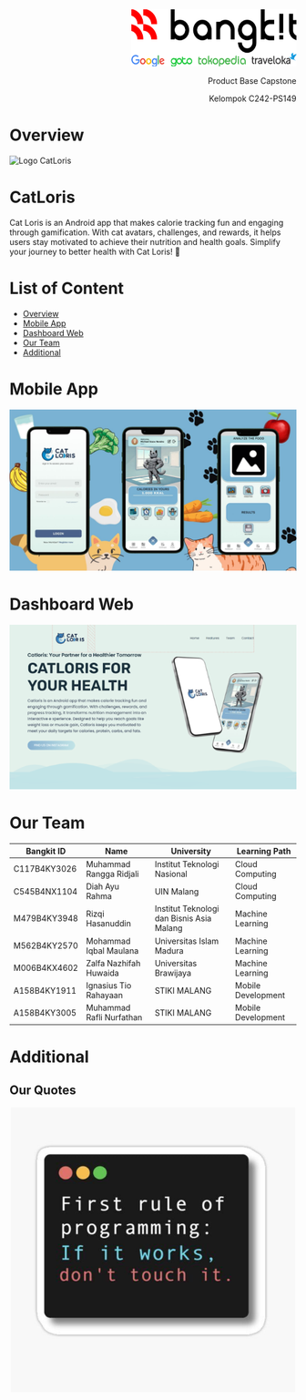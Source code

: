 <div align="right">
<div>
  
<img src="https://github.com/C242-PS149/.github/blob/main/assets/BangkitLogo2024.png" alt="Logo Bangkit" width="290" height="100"/>
</div>

<p>Product Base Capstone</p>

<p>Kelompok C242-PS149</p>
</div>

# Overview

<img src="https://camo.githubusercontent.com/ecd01bfc23af085401e55d9eb2c3601eaf76fa641fbd09c52c64e0d5ffe67dc1/68747470733a2f2f692e6962622e636f2e636f6d2f37345a767239432f6361746c6f7269732d6c6f676f2e706e67" alt="Logo CatLoris" width="250" height="100" />

# CatLoris

Cat Loris is an Android app that makes calorie tracking fun and engaging through gamification. With cat avatars, challenges, and rewards, it helps users stay motivated to achieve their nutrition and health goals. Simplify your journey to better health with Cat Loris! 🐾

# List of Content

- [Overview](#overview)
- [Mobile App](#mobile-app)
- [Dashboard Web](#dashboard-web)
- [Our Team](#our-team)
- [Additional](#additional)

# Mobile App

![Cat Loris Mobile](https://github.com/C242-PS149/.github/blob/main/assets/mobile-catloris.jpg)

# Dashboard Web

![Cat Loris Web](https://github.com/C242-PS149/.github/blob/main/assets/Web_dashboard.png)

# Our Team

| Bangkit ID   | Name                     | University                                | Learning Path      |
| ------------ | ------------------------ | ----------------------------------------- | ------------------ |
| C117B4KY3026 | Muhammad Rangga Ridjali  | Institut Teknologi Nasional               | Cloud Computing    |
| C545B4NX1104 | Diah Ayu Rahma           | UIN Malang                                | Cloud Computing    |
| M479B4KY3948 | Rizqi Hasanuddin         | Institut Teknologi dan Bisnis Asia Malang | Machine Learning   |
| M562B4KY2570 | Mohammad Iqbal Maulana   | Universitas Islam Madura                  | Machine Learning   |
| M006B4KX4602 | Zalfa Nazhifah Huwaida   | Universitas Brawijaya                     | Machine Learning   |
| A158B4KY1911 | Ignasius Tio Rahayaan    | STIKI MALANG                              | Mobile Development |
| A158B4KY3005 | Muhammad Rafli Nurfathan | STIKI MALANG                              | Mobile Development |

# Additional

## Our Quotes

<div align="center">
<img src="https://github.com/C242-PS149/.github/blob/main/assets/quotes.jpg" alt="Quotes" width="500" height="500">
</div>

